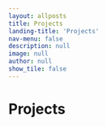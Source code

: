 ```yaml
---
layout: allposts
title: Projects
landing-title: 'Projects'
nav-menu: false
description: null
image: null
author: null
show_tile: false
---
```


<h1>Projects</h1>
